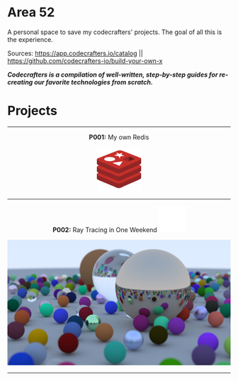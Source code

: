 # Area 52

A personal space to save my codecrafters' projects. The goal of all this is the experience.

Sources: https://app.codecrafters.io/catalog   ||   https://github.com/codecrafters-io/build-your-own-x

***Codecrafters is a compilation of well-written, step-by-step guides for re-creating our favorite technologies from scratch.***

# Projects

<center>

---

**P001:** My own Redis

<img src=".image/README/redis.svg" alt="My own Redis" width="100" height="100">

---

**P002:** Ray Tracing in One Weekend ![Ray Tracing Image](.image/README/raytracing.svg)

<img src="raytracing-one-weekend/final_result.jpeg" alt="Raytracing in one weekend">

---
